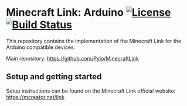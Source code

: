 # Minecraft Link: Arduino [![License](https://img.shields.io/badge/License-Apache%202.0-blue.svg)](https://github.com/Pylo/MinecraftLinkArduino/blob/master/LICENSE) [![Build Status](https://travis-ci.com/Pylo/MinecraftLinkArduino.svg?branch=master)](https://travis-ci.com/Pylo/MinecraftLinkArduino)

This repository contains the implementation of the Minecraft Link for the Arduino compatible devices.

Main repository: https://github.com/Pylo/MinecraftLink

## Setup and getting started

Setup instructions can be found on the Minecraft Link official website: https://mcreator.net/link
